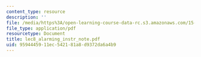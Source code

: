 ```yaml
---
content_type: resource
description: ''
file: /media/https%3A/open-learning-course-data-rc.s3.amazonaws.com/15-667-negotiation-and-conflict-management-spring-2001/9594445911ec542181a8d9372da6a4b9_lec8_alarming_instr_note.pdf
file_type: application/pdf
resourcetype: Document
title: lec8_alarming_instr_note.pdf
uid: 95944459-11ec-5421-81a8-d9372da6a4b9
---
```

